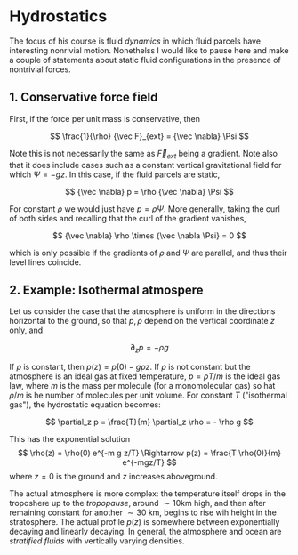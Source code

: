 # Hydrostatics

The focus of his course is fluid *dynamics* in which fluid parcels
have interesting nonrivial motion. Nonethelss I would like to pause here
and make a couple of statements about static fluid configurations
in the presence of nontrivial forces.

## 1. Conservative force field

First, if the force per unit mass is conservative, then 

$$
	\frac{1}{\rho} {\vec F}_{ext} = {\vec \nabla} \Psi
$$

Note this is not necessarily the same as ${\vec F}_{ext}$ being a gradient.
Note also that it does include cases such as a constant vertical gravitational
field for which $\Psi = - g z$. In this case, if the fluid parcels are static,

$$
	{\vec \nabla} p = \rho 	{\vec \nabla} \Psi
$$

For constant $\rho$ we would just have $p = \rho \Psi$. More generally, taking
the curl of both sides and recalling that the curl of the gradient vanishes,

$$
	{\vec \nabla} \rho \times {\vec \nabla \Psi} = 0
$$

which is only possible if the gradients of $\rho$ and $\Psi$ are parallel, and
thus their level lines coincide.

## 2. Example: Isothermal atmospere

Let us consider the case that the atmosphere is uniform 
in the directions horizontal to the ground, so that $p,\rho$ depend 
on the vertical coordinate $z$ only, and

$$
	\partial_z p = - \rho g
$$

If $\rho$ is constant, then $p(z) = p(0) - g \rho z$. If $\rho$ is not
constant but the atmosphere is an ideal gas at fixed temperature,
$p = \rho T/m$ is the ideal gas law, where $m$ is the mass per molecule
(for a monomolecular gas) so hat $\rho/m$ is he number of molecules per
unit volume. For constant $T$ ("isothermal gas"), the hydrostatic equation
becomes:

$$
	\partial_z p = \frac{T}{m} \partial_z \rho = - \rho g
$$

This has the exponential solution
$$
	\rho(z) = \rho(0) e^{-m g z/T} \Rightarrow p(z) = \frac{T \rho(0)}{m} 
	e^{-mgz/T}
$$
where $z = 0$ is the ground and $z$ increases aboveground.

The actual atmosphere is more complex: the temperature itself drops in the
troposhere up to the *tropopause*, around $\sim 10$km 
high, and then after remaining constant for another $\sim 30$ km, 
begins to rise wih height in the stratosphere. The actual profile 
$p(z)$ is somewhere between exponentially decaying and linearly decaying.
In general, the atmosphere and ocean are *stratified fluids* with 
vertically varying densities.


